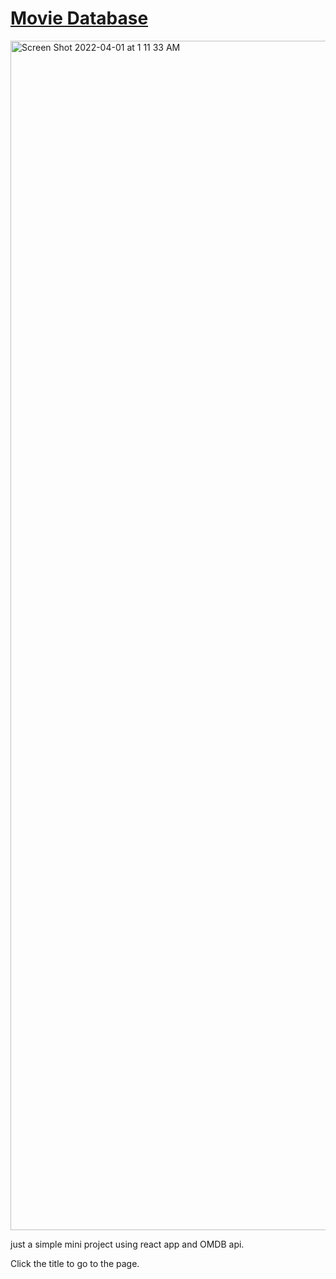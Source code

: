 # [Movie Database](https://omdb-movies-search-mini-project.netlify.app)

<img width="1903" alt="Screen Shot 2022-04-01 at 1 11 33 AM" src="https://user-images.githubusercontent.com/92693783/161400232-69b47721-8780-4dd2-8fa4-8fe10c4bec07.png">

just a simple mini project using react app and OMDB api.

Click the title to go to the page.
